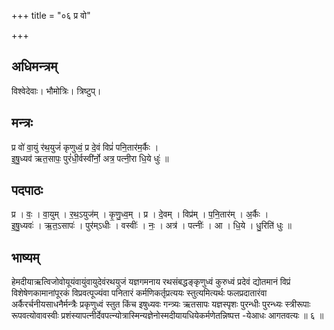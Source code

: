 +++
title = "०६ प्र वो"

+++
## अधिमन्त्रम्
विश्वेदेवाः। भौमोत्रिः। त्रिष्टुप्।

## मन्त्रः
प्र वो॑ वा॒युं र॑थ॒युजं॑ कृणुध्वं॒ प्र दे॒वं विप्रं॑ पनि॒तार॑म॒र्कैः ।  
इ॒षु॒ध्यव॑ ऋत॒सापः॒ पुरं॑धी॒र्वस्वी॑र्नो॒ अत्र॒ पत्नी॒रा धि॒ये धुः॑ ॥

## पदपाठः
प्र । वः॒ । वा॒युम् । र॒थ॒ऽयुज॑म् । कृ॒णु॒ध्व॒म् । प्र । दे॒वम् । विप्र॑म् । प॒नि॒तार॑म् । अ॒र्कैः ।  
इ॒षु॒ध्यवः॑ । ऋ॒त॒ऽसापः॑ । पुर॑म्ऽधीः । वस्वीः॑ । नः॒ । अत्र॑ । पत्नीः॑ । आ । धि॒ये । धु॒रिति॑ धुः ॥

## भाष्यम्
हेमदीयाऋत्विजोवोयूयंवायुंवायुदेवंरथयुजं यज्ञगमनाय रथसंबद्धङ्कृणुध्वं कुरुध्वं प्रदेवं द्योतमानं विप्रं विशेषेणकामानांपूरकं विप्रवत्पूज्यंवा पनितारं कर्मणिकर्तृप्रत्ययः स्तुत्यमित्यर्थः फलप्रदातारंवा अर्कैरर्चनीयसाधनैर्मन्त्रैः प्रकृणुध्वं स्तुत किंच इषुध्यवः गन्त्र्यः ऋतसापः यज्ञस्पृशः पुरन्धीः पुरन्ध्यः स्त्रीरूपाः रूपवत्योवावस्वीः प्रशंस्यापत्नीर्देवपत्न्योत्रास्मिन्यज्ञेनोस्मदीयायधियेकर्मणेतन्निष्पत्त -येआधः आगतवत्यः ॥ ६ ॥